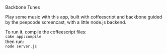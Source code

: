 

Backbone Tunes

Play some music with this app, built with coffeescript and backbone guided by the peepcode screencast, with a little node.js backend. <br/>

To run it, compile the coffeescript files: <br/>
`cake app:compile` <br/>
then run: <br/>
`node server.js`
